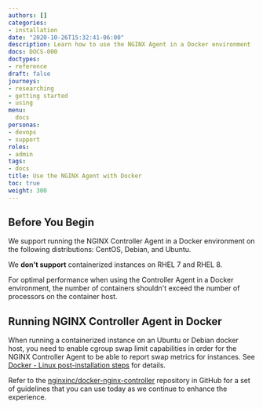 ```yaml
---
authors: []
categories:
- installation
date: "2020-10-26T15:32:41-06:00"
description: Learn how to use the NGINX Agent in a Docker environment
docs: DOCS-000
doctypes:
- reference
draft: false
journeys:
- researching
- getting started
- using
menu:
  docs
personas:
- devops
- support
roles:
- admin
tags:
- docs
title: Use the NGINX Agent with Docker
toc: true
weight: 300
---
```


## Before You Begin

We support running the NGINX Controller Agent in a Docker environment on the following distributions: CentOS, Debian, and Ubuntu.

We **don't support** containerized instances on RHEL 7 and RHEL 8.

For optimal performance when using the Controller Agent in a Docker environment, the number of containers shouldn't exceed the number of processors on the container host.

## Running NGINX Controller Agent in Docker

When running a containerized instance on an Ubuntu or Debian docker host, you need to enable cgroup swap limit capabilities in order for the NGINX Controller Agent to be able to report swap metrics for instances. See [Docker - Linux post-installation steps](https://docs.docker.com/engine/install/linux-postinstall/#your-kernel-does-not-support-cgroup-swap-limit-capabilities) for details.

Refer to the [nginxinc/docker-nginx-controller](https://github.com/nginxinc/docker-nginx-controller) repository in GitHub for a set of guidelines that you can use today as we continue to enhance the experience.
